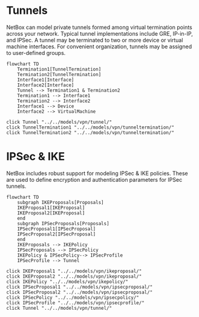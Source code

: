 # Tunnels

NetBox can model private tunnels formed among virtual termination points across your network. Typical tunnel implementations include GRE, IP-in-IP, and IPSec. A tunnel may be terminated to two or more device or virtual machine interfaces. For convenient organization, tunnels may be assigned to user-defined groups.

```mermaid
flowchart TD
    Termination1[TunnelTermination]
    Termination2[TunnelTermination]
    Interface1[Interface]
    Interface2[Interface]
    Tunnel --> Termination1 & Termination2
    Termination1 --> Interface1
    Termination2 --> Interface2
    Interface1 --> Device
    Interface2 --> VirtualMachine

click Tunnel "../../models/vpn/tunnel/"
click TunnelTermination1 "../../models/vpn/tunneltermination/"
click TunnelTermination2 "../../models/vpn/tunneltermination/"
```

# IPSec & IKE

NetBox includes robust support for modeling IPSec & IKE policies. These are used to define encryption and authentication parameters for IPSec tunnels.

```mermaid
flowchart TD
    subgraph IKEProposals[Proposals]
    IKEProposal1[IKEProposal]
    IKEProposal2[IKEProposal]
    end
    subgraph IPSecProposals[Proposals]
    IPSecProposal1[IPSecProposal]
    IPSecProposal2[IPSecProposal]
    end
    IKEProposals --> IKEPolicy
    IPSecProposals --> IPSecPolicy
    IKEPolicy & IPSecPolicy--> IPSecProfile
    IPSecProfile --> Tunnel

click IKEProposal1 "../../models/vpn/ikeproposal/"
click IKEProposal2 "../../models/vpn/ikeproposal/"
click IKEPolicy "../../models/vpn/ikepolicy/"
click IPSecProposal1 "../../models/vpn/ipsecproposal/"
click IPSecProposal2 "../../models/vpn/ipsecproposal/"
click IPSecPolicy "../../models/vpn/ipsecpolicy/"
click IPSecProfile "../../models/vpn/ipsecprofile/"
click Tunnel "../../models/vpn/tunnel/"
```
